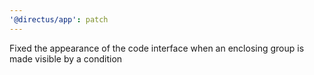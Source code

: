```yaml
---
'@directus/app': patch
---
```


Fixed the appearance of the code interface when an enclosing group is made visible by a condition
